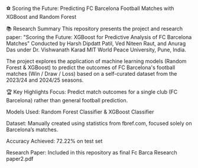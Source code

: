 ⚽ Scoring the Future: Predicting FC Barcelona Football Matches with XGBoost and Random Forest

📚 Research Summary
This repository presents the project and research paper:
"Scoring the Future: XGBoost for Predictive Analysis of FC Barcelona Matches"
Conducted by Harsh Dipdatt Patil, Ved Niteen Raut, and Anurag Das under Dr. Vishwanath Karad MIT World Peace University, Pune, India.

The project explores the application of machine learning models (Random Forest & XGBoost) to predict the outcomes of FC Barcelona's football matches (Win / Draw / Loss) based on a self-curated dataset from the 2023/24 and 2024/25 seasons.


🏆 Key Highlights
Focus: Predict match outcomes for a single club (FC Barcelona) rather than general football prediction.

Models Used: Random Forest Classifier & XGBoost Classifier

Dataset: Manually created using statistics from fbref.com, focused solely on Barcelona’s matches.

Accuracy Achieved: 72.22% on test set

Research Paper: Included in this repository as final Fc Barca Research paper2.pdf
